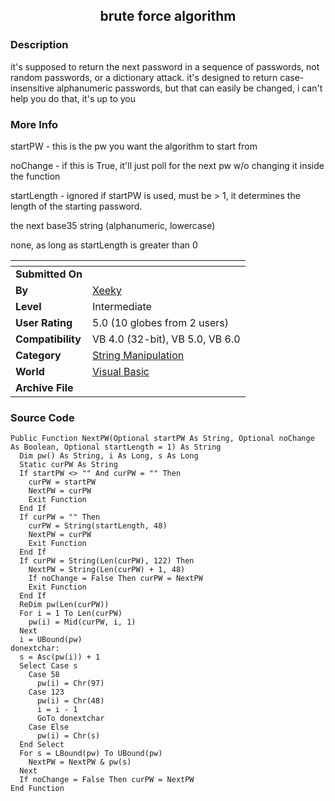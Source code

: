 ﻿<div align="center">

## brute force algorithm


</div>

### Description

it's supposed to return the next password in a sequence of passwords, not random passwords, or a dictionary attack. it's designed to return case-insensitive alphanumeric passwords, but that can easily be changed, i can't help you do that, it's up to you
 
### More Info
 
startPW - this is the pw you want the algorithm to start from

noChange - if this is True, it'll just poll for the next pw w/o changing it inside the function

startLength - ignored if startPW is used, must be > 1, it determines the length of the starting password.

the next base35 string (alphanumeric, lowercase)

none, as long as startLength is greater than 0


<span>             |<span>
---                |---
**Submitted On**   |
**By**             |[Xeeky](https://github.com/Planet-Source-Code/PSCIndex/blob/master/ByAuthor/xeeky.md)
**Level**          |Intermediate
**User Rating**    |5.0 (10 globes from 2 users)
**Compatibility**  |VB 4\.0 \(32\-bit\), VB 5\.0, VB 6\.0
**Category**       |[String Manipulation](https://github.com/Planet-Source-Code/PSCIndex/blob/master/ByCategory/string-manipulation__1-5.md)
**World**          |[Visual Basic](https://github.com/Planet-Source-Code/PSCIndex/blob/master/ByWorld/visual-basic.md)
**Archive File**   |[](https://github.com/Planet-Source-Code/xeeky-brute-force-algorithm__1-41252/archive/master.zip)





### Source Code

```
Public Function NextPW(Optional startPW As String, Optional noChange As Boolean, Optional startLength = 1) As String
  Dim pw() As String, i As Long, s As Long
  Static curPW As String
  If startPW <> "" And curPW = "" Then
    curPW = startPW
    NextPW = curPW
    Exit Function
  End If
  If curPW = "" Then
    curPW = String(startLength, 48)
    NextPW = curPW
    Exit Function
  End If
  If curPW = String(Len(curPW), 122) Then
    NextPW = String(Len(curPW) + 1, 48)
    If noChange = False Then curPW = NextPW
    Exit Function
  End If
  ReDim pw(Len(curPW))
  For i = 1 To Len(curPW)
    pw(i) = Mid(curPW, i, 1)
  Next
  i = UBound(pw)
donextchar:
  s = Asc(pw(i)) + 1
  Select Case s
    Case 58
      pw(i) = Chr(97)
    Case 123
      pw(i) = Chr(48)
      i = i - 1
      GoTo donextchar
    Case Else
      pw(i) = Chr(s)
  End Select
  For s = LBound(pw) To UBound(pw)
    NextPW = NextPW & pw(s)
  Next
  If noChange = False Then curPW = NextPW
End Function
```

